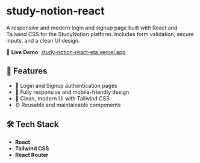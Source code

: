 # study-notion-react
A responsive and modern login and signup page built with React and Tailwind CSS for the StudyNotion platform. Includes form validation, secure inputs, and a clean UI design.

🔗 **Live Demo**: [study-notion-react-eta.vercel.app](https://study-notion-react-eta.vercel.app)

## 🚀 Features

- 🔐 Login and Signup authentication pages
- 📱 Fully responsive and mobile-friendly design
- 🎨 Clean, modern UI with Tailwind CSS
- ⚙️ Reusable and maintainable components

## 🛠️ Tech Stack

- **React**
- **Tailwind CSS**
- **React Router**



